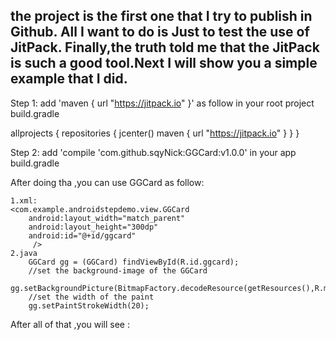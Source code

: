 the project is the first one that I try to publish in Github. All I want to do is Just to test the use of JitPack. Finally,the truth told me
that the JitPack is such a good tool.Next I will show you a simple example that I did.
-------------------------------------------------------------------------------------------------------------------------------------------
Step 1:
 add  'maven { url "https://jitpack.io" }' as follow in your root project build.gradle
 
 allprojects {
    repositories {
        jcenter()
        maven { url "https://jitpack.io" }
    }
}

Step 2:
 add 'compile 'com.github.sqyNick:GGCard:v1.0.0' in your app build.gradle
 
 After doing tha ,you can use GGCard as follow:
 
 	1.xml:
	<com.example.androidstepdemo.view.GGCard
        android:layout_width="match_parent"
        android:layout_height="300dp"
        android:id="@+id/ggcard"
         />
	2.java
		GGCard gg = (GGCard) findViewById(R.id.ggcard);
		//set the background-image of the GGCard
        gg.setBackgroundPicture(BitmapFactory.decodeResource(getResources(),R.mipmap.ic_launcher)); 
		//set the width of the paint
        gg.setPaintStrokeWidth(20);
		
After all of that ,you will see :

 


